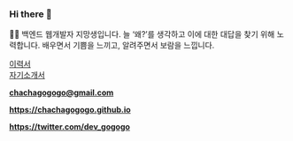 ### Hi there 👋

👨‍💻
백엔드 웹개발자 지망생입니다.
늘 ‘왜?’를 생각하고 이에 대한 대답을 찾기 위해 노력합니다.
배우면서 기쁨을 느끼고, 알려주면서 보람을 느낍니다.

[이력서](https://bit.ly/haeseung)  
[자기소개서](https://bit.ly/haeseung_coverletter)



**chachagogogo@gmail.com**

**https://chachagogogo.github.io**

**https://twitter.com/dev_gogogo**

<!--
**chachagogogo/chachagogogo** is a ✨ _special_ ✨ repository because its `README.md` (this file) appears on your GitHub profile.
